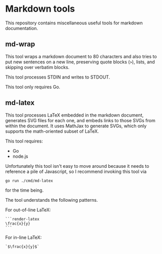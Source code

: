# Markdown tools

This repository contains miscellaneous useful tools for markdown documentation.

## md-wrap

This tool wraps a markdown document to 80 characters and also tries to put new
sentences on a new line, preserving quote blocks (`>`), lists, and skipping over
verbatim blocks.

This tool processes STDIN and writes to STDOUT.

This tool only requires Go.

## md-latex

This tool processes LaTeX embedded in the markdown document, generates SVG files
for each one, and embeds links to those SVGs from within the document.
It uses MathJax to generate SVGs, which only supports the math-oriented subset
of LaTeX.

This tool requires:
- Go
- node.js

Unfortunately this tool isn't easy to move around because it needs to reference
a pile of Javascript, so I recommend invoking this tool via

```
go run ./cmd/md-latex
```

for the time being.

The tool understands the following patterns.

For out-of-line LaTeX:

	```render-latex
	\frac{x}{y}
	```

For in-line LaTeX:

	`$\frac{x}{y}$`

